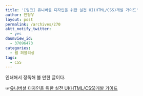 ```yaml
---
title: '[링크] 유니버셜 디자인을 위한 실전 UI(HTML/CSS)개발 가이드'
author: 안형우
layout: post
permalink: /archives/270
aktt_notify_twitter:
  - yes
daumview_id:
  - 37096473
categories:
  - 웹 퍼블리싱
tags:
  - CSS
---
```

인쇄해서 정독해 볼 만한 글이다.

☞<a href="http://naradesign.net/open_content/lecture/wp/" target="_blank">유니버셜 디자인을 위한 실전 UI(HTML/CSS)개발 가이드</a>